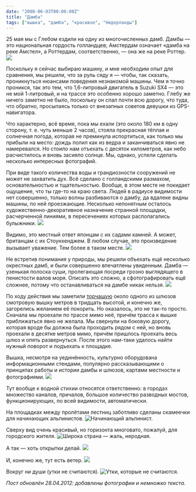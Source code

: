 ```yaml
---
date: "2008-06-03T00:00:00Z"
title: "Дамба"
tags: ["вышка", "дамба", "красивое", "Нидерланды"]
---
```


25 мая мы с Глебом ездили на одну из многочисленных дамб. Дамбы — это национальная гордость голландцев; Амстердам означает «дамба на реке Амстел», а Роттердам, соответственно, — она же на реке Роттер.
![](img:4.bp.blogspot.com/-UPVvnYrJawY/T5p7-QtjLQI/AAAAAAAAPkQ/w1KO_9Deksw/s1600/P1000541.picasaweb.jpg:a)

<!--more-->

Поскольку я сейчас выбираю машину, и мне необходим опыт для сравнения, мы решили, что за руль сяду я — чтобы, так сказать, проникнуться нюансами поведения незнакомой машины. Чем я точно проникся, так это тем, что 1,6-литровый двигатель в Suzuki SX4 — это не мой 1-литровый, и на трассе это особенно хорошо заметно. Глебу же ничего заметно не было, поскольку он спал почти всю дорогу, что туда, что обратно, просыпаясь только от внезапных советов девушки из GPS-навигатора.

Что характерно, всё время, пока мы ехали (это около 180 км в одну сторону, т. е. чуть  меньше 2 часов), стояла прекрасная тёплая и солнечная погода, которая не преминула испортиться, как только мы прибыли на место: дождь полил как из ведра и заканчиваться явно не намеревался. Но стоило нам отъехать с десяток километров, как небо расчистилось и вновь засияло солнце. Мы, однако, успели сделать несколько интересных фотографий.

При виде такого количества воды и грандиозности сооружений не может не захватить дух. Всё сделано с голландскими размахом, основательностью и тщательностью. Вообще, в этом месте не покидает ощущение, что ты где-то на краю света. Людей в радиусе видимости нет совершенно, только волны разбиваются о дамбу, да вдалеке видны машины, по ней проезжающие. Несколько непонятным осталось художественно-декоративное назначение странной площадки, расчерченной линиями, в пересечениях которых располагались булыжники.
![](img:4.bp.blogspot.com/-sj4zWUuWn0Q/T5p7cocY0yI/AAAAAAAAPgo/JI92dM428G4/s1600/P1000535.picasaweb.jpg:a)

Видимо, это местный ответ японцам с их садами камней. А может, британцам с их Стоунхенджем. В любом случае, это произведение вызывает уважение. Тем более в таком месте.
![](img:1.bp.blogspot.com/-GfwE3Gt04DM/T5p8VZDsmfI/AAAAAAAAPmg/CrZeLMIj_r4/s1600/P1000527.picasaweb.jpg:a)

Не встретив понимания у природы, мы решили объехать ещё несколько окрестных дамб, и были совершенно впечатлены увиденным. Дамба — узенькая полоска суши, пролегающая посреди грозно выглядящего в пенистости валов моря. Описать это сложно, а сфотографировать ещё сложнее, потому что останавливаться на дамбе никак нельзя.
![](img:4.bp.blogspot.com/--__Dd8k7zyw/T5p7qidEVYI/AAAAAAAAPiE/XlrXT1_EeK4/s1600/P1000547.picasaweb.jpg:a)

По ходу действия мы заметили [торчащую](http://maps.google.com/maps?t=h&hl=ru&ie=UTF8&ll=51.659848,4.162601&spn=0.000772,0.002285&z=19) около одного из шлюзов смотровую вышку метров в тридцать высотой, и конечно же, загорелись желанием её покорить. Но оказалось, это не так-то просто. Сначала мы проехали по трассе мимо неё, причём трасса к вышке приближаться явно не желала. Мы свернули на боковую дорогу, которая вроде бы должна была проходить рядом с ней, но вновь проехали в десятке метров мимо, причём пришлось проехать весь шлюз и опять развернуться. После этого нам-таки удалось найти нужный поворот и подъехать к площадке.

Вышка, несмотря на уединённость, культурно оборудована информационными стендами, популярно рассказывающими о принципах работы и истории дамбы и шлюзов, картами местности и фотографиями.
![](img:4.bp.blogspot.com/-OKWVVYB95WQ/T5p7W017PsI/AAAAAAAAPgA/Ry3SJoVh_Fw/s1600/P1000556.picasaweb.jpg:a)

Тут вообще к водной стихии относятся ответственно: в городах множество каналов, причалов, большое количество разводных мостов, функционирующих, по всей видимости, автоматически.

На площадках между пролётами лестниц заботливо сделаны скамеечки для начинающих альпинистов.
![](img:3.bp.blogspot.com/-ZUPfOZKdncQ/T5p8M_galMI/AAAAAAAAPlo/rrop5FpIaY0/s1600/P1000557.picasaweb.jpg:a "Начинающий альпинист.")

Сверху вид очень красивый, но горизонта многовато, пожалуй, для городского жителя.
![](img:1.bp.blogspot.com/-FqIFnBYjWSI/T5p8Ki3CyRI/AAAAAAAAPlY/f46IEEXFlTQ/s1600/P1000561.picasaweb.jpg:a "Широка страна — жаль, неродная.")

А так — хоть открытки делай.
![](img:3.bp.blogspot.com/-NEP7zhAEGPU/T5p8OT1_MpI/AAAAAAAAPls/jKJiWHTrtCw/s1600/P1000558.picasaweb.jpg:a)

И, конечно же, тут есть ветер.
![](img:3.bp.blogspot.com/-IvNS59mstAc/T5p77RSg-pI/AAAAAAAAPj4/pB61L0J9gjM/s1600/P1000563.picasaweb.jpg:a)

Вокруг ни души (утки не считаются).
![](img:4.bp.blogspot.com/-xwwp9ZmqIWo/T5vHm2a8NgI/AAAAAAAAPv4/rH8IX8eI5ZI/s1600/P1000564.picasaweb.jpg:a "Утки, которые не считаются.")

*Пост обновлён 28.04.2012: добавлены фотографии и немножко текста.*
